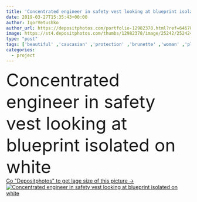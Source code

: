 ```yaml
---
title: 'Concentrated engineer in safety vest looking at blueprint isolated on white'
date: 2019-03-27T15:35:43+00:00
author: IgorVetushko
author_url: https://depositphotos.com/portfolio-12982378.html?ref=64678756
image: https://st4.depositphotos.com/thumbs/12982378/image/25242/252424588/api_thumb_450.jpg?forcejpeg=true
type: "post"
tags: ['beautiful' ,'caucasian' ,'protection' ,'brunette' ,'woman' ,'placard' ,'helmet' ,'protective' ,'pencil' ,'project' ,'profession' ,'attractive' ,'goggles' ,'uniform' ,'architect' ,'engineer' ,'concentrated' ,'blueprint' ,'hardhat' ,'professional occupation' ,'Isolated On White' ,'copy space' ,'one person' ,'Studio Shot' ,'Safety Vest' ]
categories: 
  - project
---
```

<div aling="center">
            <font size="60"> Concentrated engineer in safety vest looking at blueprint isolated on white</font>   
</div>
<div>
    <a href='https://st4.depositphotos.com/thumbs/12982378/image/25242/252424588/api_thumb_450.jpg?forcejpeg=true?ref=64678756' target=_blank > Go "Depositphotos" to get lage size of this picture ->
        <img href='https://st4.depositphotos.com/thumbs/12982378/image/25242/252424588/api_thumb_450.jpg?forcejpeg=true?ref=64678756' src='https://st4.depositphotos.com/12982378/25242/i/950/depositphotos_252424588-stock-photo-concentrated-engineer-safety-vest-looking.jpg?forcejpeg=true' alt='Concentrated engineer in safety vest looking at blueprint isolated on white' >
    </a>
</div>
